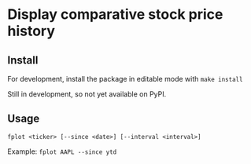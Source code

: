 # Display comparative stock price history

## Install

For development, install the package in editable mode with
`make install`

Still in development, so not yet available on PyPI.

## Usage

```shell
fplot <ticker> [--since <date>] [--interval <interval>]
```

Example:
`fplot AAPL --since ytd`
